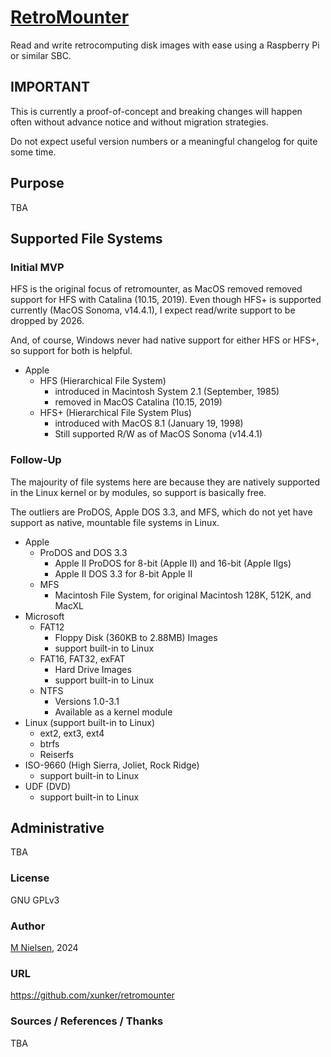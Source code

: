 [RetroMounter](https://github.com/xunker/retromounter)
============

Read and write retrocomputing disk images with ease using a Raspberry Pi or similar SBC.

IMPORTANT
---------

This is currently a proof-of-concept and breaking changes will happen often without advance notice
and without migration strategies.

Do not expect useful version numbers or a meaningful changelog for quite some time.

## Purpose

TBA

## Supported File Systems

### Initial MVP

HFS is the original focus of retromounter, as MacOS removed removed support for HFS with Catalina
(10.15, 2019). Even though HFS+ is supported currently (MacOS Sonoma, v14.4.1), I expect read/write
support to be dropped by 2026.

And, of course, Windows never had native support for either HFS or HFS+, so support for both is helpful.

* Apple
  - HFS (Hierarchical File System)
    * introduced in Macintosh System 2.1 (September, 1985)
    * removed in MacOS Catalina (10.15, 2019)
  - HFS+ (Hierarchical File System Plus)
    * introduced with MacOS 8.1 (January 19, 1998)
    * Still supported R/W as of MacOS Sonoma (v14.4.1)

### Follow-Up

The majourity of file systems here are because they are natively supported in the Linux kernel or by
modules, so support is basically free.

The outliers are ProDOS, Apple DOS 3.3, and MFS, which do not yet have support as native, mountable file
systems in Linux.

* Apple
  - ProDOS and DOS 3.3
    * Apple II ProDOS for 8-bit (Apple II) and 16-bit (Apple IIgs)
    * Apple II DOS 3.3 for 8-bit Apple II
  - MFS
    * Macintosh File System, for original Macintosh 128K, 512K, and MacXL
* Microsoft
  - FAT12
    * Floppy Disk (360KB to 2.88MB) Images
    * support built-in to Linux
  - FAT16, FAT32, exFAT
    * Hard Drive Images
    * support built-in to Linux
  - NTFS
    * Versions 1.0-3.1
    * Available as a kernel module
* Linux (support built-in to Linux)
  - ext2, ext3, ext4
  - btrfs
  - Reiserfs
* ISO-9660 (High Sierra, Joliet, Rock Ridge)
  - support built-in to Linux
* UDF (DVD)
  - support built-in to Linux

## Administrative

TBA

### License

GNU GPLv3

### Author

[M Nielsen](https://github.com/xunker), 2024

### URL

https://github.com/xunker/retromounter

### Sources / References / Thanks

TBA